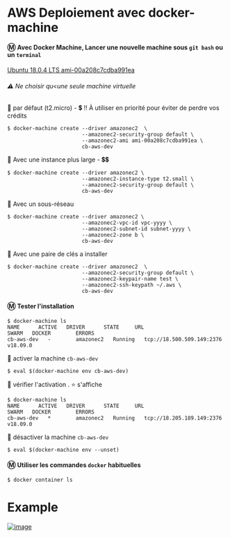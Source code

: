 # AWS Deploiement avec docker-machine

#### :m: Avec Docker Machine, Lancer une nouvelle machine sous `git bash` ou un `terminal`

[Ubuntu 18.0.4 LTS ami-00a208c7cdba991ea](https://console.aws.amazon.com/ec2/home?region=us-east-1#LaunchInstanceWizard:ami=ami-00a208c7cdba991ea)

###### :warning: Ne choisir qu<une seule machine virtuelle

:pushpin: par défaut (t2.micro) - :heavy_dollar_sign:  :bangbang: À utiliser en priorité pour éviter de perdre vos crédits

```
$ docker-machine create --driver amazonec2  \
                        --amazonec2-security-group default \
                        --amazonec2-ami ami-00a208c7cdba991ea \
                        cb-aws-dev
```

:pushpin: Avec une instance plus large - :heavy_dollar_sign::heavy_dollar_sign: 
```
$ docker-machine create --driver amazonec2 \
                        --amazonec2-instance-type t2.small \
                        --amazonec2-security-group default \
                        cb-aws-dev
```

:pushpin: Avec un sous-réseau
```
$ docker-machine create --driver amazonec2 \
                        --amazonec2-vpc-id vpc-yyyy \
                        --amazonec2-subnet-id subnet-yyyy \
                        --amazonec2-zone b \
                        cb-aws-dev
```

:pushpin: Avec une paire de clés a installer
```
$ docker-machine create --driver amazonec2  \
                        --amazonec2-security-group default \
                        --amazonec2-keypair-name test \
                        --amazonec2-ssh-keypath ~/.aws \
                        cb-aws-dev
```

#### :m: Tester l'installation

```
$ docker-machine ls
NAME      ACTIVE   DRIVER      STATE     URL                         SWARM   DOCKER        ERRORS
cb-aws-dev   -        amazonec2   Running   tcp://18.500.509.149:2376           v18.09.0      
```

:pushpin: activer la machine `cb-aws-dev`

```
$ eval $(docker-machine env cb-aws-dev)
```

:pushpin: vérifier l'activation . :star: s'affiche

```
$ docker-machine ls
NAME      ACTIVE   DRIVER      STATE     URL                         SWARM   DOCKER        ERRORS
cb-aws-dev   *        amazonec2   Running   tcp://18.205.189.149:2376           v18.09.0      
```


:pushpin: désactiver la machine `cb-aws-dev`

```
$ eval $(docker-machine env --unset)
```

#### :m: Utiliser les commandes `docker` habituelles
```
$ docker container ls
```

# Example

[![image](http://img.youtube.com/vi/ZUKmVy0p7dc/0.jpg)](https://www.youtube.com/watch?v=ZUKmVy0p7dc)

